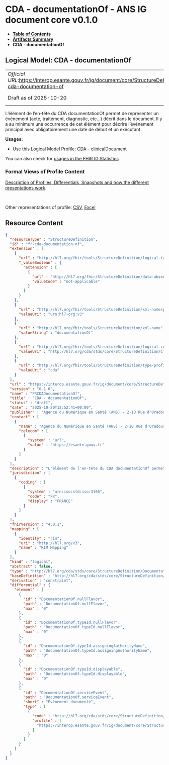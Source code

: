 # CDA - documentationOf - ANS IG document core v0.1.0

* [**Table of Contents**](toc.md)
* [**Artifacts Summary**](artifacts.md)
* **CDA - documentationOf**

## Logical Model: CDA - documentationOf 

| | |
| :--- | :--- |
| *Official URL*:https://interop.esante.gouv.fr/ig/document/core/StructureDefinition/fr-cda-documentation-of | *Version*:0.1.0 |
| Draft as of 2025-10-20 | *Computable Name*:FRCDADocumentationOf |

 
L’élément de l’en-tête du CDA documentationOf permet de représenter un évènement (acte, traitement, diagnostic, etc…) décrit dans le document. Il y a au minimum une occurrence de cet élément pour décrire l’évènement principal avec obligatoirement une date de début et un exécutant. 

**Usages:**

* Use this Logical Model Profile: [CDA - clinicalDocument](StructureDefinition-fr-cda-clinical-document.md)

You can also check for [usages in the FHIR IG Statistics](https://packages2.fhir.org/xig/ans.document.fr.core|current/StructureDefinition/fr-cda-documentation-of)

### Formal Views of Profile Content

 [Description of Profiles, Differentials, Snapshots and how the different presentations work](http://build.fhir.org/ig/FHIR/ig-guidance/readingIgs.html#structure-definitions). 

 

Other representations of profile: [CSV](StructureDefinition-fr-cda-documentation-of.csv), [Excel](StructureDefinition-fr-cda-documentation-of.xlsx) 



## Resource Content

```json
{
  "resourceType" : "StructureDefinition",
  "id" : "fr-cda-documentation-of",
  "extension" : [
    {
      "url" : "http://hl7.org/fhir/tools/StructureDefinition/logical-target",
      "_valueBoolean" : {
        "extension" : [
          {
            "url" : "http://hl7.org/fhir/StructureDefinition/data-absent-reason",
            "valueCode" : "not-applicable"
          }
        ]
      }
    },
    {
      "url" : "http://hl7.org/fhir/tools/StructureDefinition/xml-namespace",
      "valueUri" : "urn:hl7-org:v3"
    },
    {
      "url" : "http://hl7.org/fhir/tools/StructureDefinition/xml-name",
      "valueString" : "documentationOf"
    },
    {
      "url" : "http://hl7.org/fhir/tools/StructureDefinition/logical-container",
      "valueUri" : "http://hl7.org/cda/stds/core/StructureDefinition/ClinicalDocument"
    },
    {
      "url" : "http://hl7.org/fhir/tools/StructureDefinition/type-profile-style",
      "valueUri" : "cda"
    }
  ],
  "url" : "https://interop.esante.gouv.fr/ig/document/core/StructureDefinition/fr-cda-documentation-of",
  "version" : "0.1.0",
  "name" : "FRCDADocumentationOf",
  "title" : "CDA - documentationOf",
  "status" : "draft",
  "date" : "2025-10-20T12:52:41+00:00",
  "publisher" : "Agence du Numérique en Santé (ANS) - 2-10 Rue d'Oradour-sur-Glane, 75015 Paris",
  "contact" : [
    {
      "name" : "Agence du Numérique en Santé (ANS) - 2-10 Rue d'Oradour-sur-Glane, 75015 Paris",
      "telecom" : [
        {
          "system" : "url",
          "value" : "https://esante.gouv.fr"
        }
      ]
    }
  ],
  "description" : "L'élément de l'en-tête du CDA documentationOf permet de représenter un évènement (acte, traitement, diagnostic, etc…) décrit dans le document. Il y a au minimum une occurrence de cet élément pour décrire l'évènement principal avec obligatoirement une date de début et un exécutant.",
  "jurisdiction" : [
    {
      "coding" : [
        {
          "system" : "urn:iso:std:iso:3166",
          "code" : "FR",
          "display" : "FRANCE"
        }
      ]
    }
  ],
  "fhirVersion" : "4.0.1",
  "mapping" : [
    {
      "identity" : "rim",
      "uri" : "http://hl7.org/v3",
      "name" : "RIM Mapping"
    }
  ],
  "kind" : "logical",
  "abstract" : false,
  "type" : "http://hl7.org/cda/stds/core/StructureDefinition/DocumentationOf",
  "baseDefinition" : "http://hl7.org/cda/stds/core/StructureDefinition/DocumentationOf",
  "derivation" : "constraint",
  "differential" : {
    "element" : [
      {
        "id" : "DocumentationOf.nullFlavor",
        "path" : "DocumentationOf.nullFlavor",
        "max" : "0"
      },
      {
        "id" : "DocumentationOf.typeId.nullFlavor",
        "path" : "DocumentationOf.typeId.nullFlavor",
        "max" : "0"
      },
      {
        "id" : "DocumentationOf.typeId.assigningAuthorityName",
        "path" : "DocumentationOf.typeId.assigningAuthorityName",
        "max" : "0"
      },
      {
        "id" : "DocumentationOf.typeId.displayable",
        "path" : "DocumentationOf.typeId.displayable",
        "max" : "0"
      },
      {
        "id" : "DocumentationOf.serviceEvent",
        "path" : "DocumentationOf.serviceEvent",
        "short" : "Évènement documenté",
        "type" : [
          {
            "code" : "http://hl7.org/cda/stds/core/StructureDefinition/ServiceEvent",
            "profile" : [
              "https://interop.esante.gouv.fr/ig/document/core/StructureDefinition/fr-cda-service-event"
            ]
          }
        ]
      }
    ]
  }
}

```
